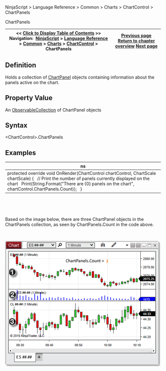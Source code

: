 ﻿


NinjaScript \> Language Reference \> Common \> Charts \> ChartControl \> ChartPanels






















ChartPanels







| \<\< [Click to Display Table of Contents](chartpanels.md) \>\> **Navigation:**     [NinjaScript](ninjascript-1.md) \> [Language Reference](language_reference_wip-1.md) \> [Common](common-1.md) \> [Charts](chart-1.md) \> [ChartControl](chartcontrol-1.md) \> ChartPanels | [Previous page](canvaszoomstate-1.md) [Return to chapter overview](chartcontrol-1.md) [Next page](crosshairtype-1.md) |
| --- | --- |











## Definition


Holds a collection of [ChartPanel](chartpanel-1.md) objects containing information about the panels active on the chart.


## 


## Property Value


An [ObservableCollection](https://msdn.microsoft.com/en-us/library/ms668604(v=vs.110).aspx) of ChartPanel objects


## 


## Syntax


\<ChartControl\>.ChartPanels


## 


## Examples




| ns |
| --- |
| protected override void OnRender(ChartControl chartControl, ChartScale chartScale) {    // Print the number of panels currently displayed on the chart    Print(String.Format("There are {0} panels on the chart", chartControl.ChartPanels.Count));   } |



 


 


Based on the image below, there are three ChartPanel objects in the ChartPanels collection, as seen by ChartPanels.Count in the code above.


 


![ChartControl_ChartPanels](chartcontrol_chartpanels.png)








